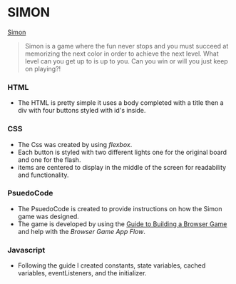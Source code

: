 # SIMON
[Simon](https://cloudpc7.github.io/project/)

>Simon is a game where the fun never stops and you must succeed at memorizing the next color in order to achieve the next level. What level can you get up to is up to you. Can you win or will you just keep on playing?!

### HTML
* The HTML is pretty simple it uses a body completed with a title then a div with four buttons styled with id's inside. 

### CSS
* The Css was created by using _flexbox_.
* Each button is styled with two different lights one for the original board and one for the flash.
* items are centered to display in the middle of the screen for readability and functionality. 

### PsuedoCode
* The PsuedoCode is created to provide instructions on how the Simon game was designed.
* The game is developed by using the [Guide to Building a Browser Game](https://gist.github.com/jim-clark/6f1919291f6007b2c0b2c93d925d6bac) and help with the _Browser Game App Flow_.

### Javascript

* Following the guide I created constants, state variables, cached variables, eventListeners, and the initializer. 

